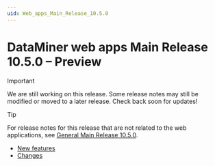 ```yaml
---
uid: Web_apps_Main_Release_10.5.0
---
```


# DataMiner web apps Main Release 10.5.0 – Preview

> [!IMPORTANT]
> We are still working on this release. Some release notes may still be modified or moved to a later release. Check back soon for updates!

> [!TIP]
> For release notes for this release that are not related to the web applications, see [General Main Release 10.5.0](xref:General_Main_Release_10.5.0).

- [New features](xref:Web_apps_Main_Release_10.5.0_new_features)
- [Changes](xref:Web_apps_Main_Release_10.5.0_changes)
